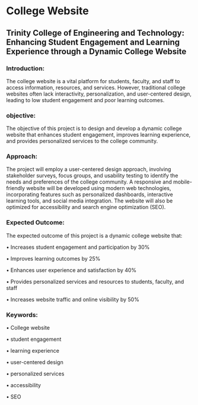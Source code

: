 # College Website

## Trinity College of Engineering and Technology: Enhancing Student Engagement and Learning Experience through a Dynamic College Website

### Introduction: 
The college website is a vital platform for students, faculty, and staff to access information, resources, and services. However, traditional college websites often lack interactivity, personalization, and user-centered design, leading to low student engagement and poor learning outcomes.

### objective: 
The objective of this project is to design and develop a dynamic college website that enhances student engagement, improves learning experience, and provides personalized services to the college community.

### Approach:
The project will employ a user-centered design approach, involving stakeholder surveys, focus groups, and usability testing to identify the needs and preferences of the college community. A responsive and mobile-friendly website will be developed using modern web technologies, incorporating features such as personalized dashboards, interactive learning tools, and social media integration. The website will also be optimized for accessibility and search engine optimization (SEO).

### Expected Outcome: 
The expected outcome of this project is a dynamic college website that:

•	Increases student engagement and participation by 30%

•	Improves learning outcomes by 25%

•	Enhances user experience and satisfaction by 40%

•	Provides personalized services and resources to students, faculty, and staff

•	Increases website traffic and online visibility by 50%

### Keywords: 
•	College website 

•	student engagement

•	 learning experience

•	user-centered design

•	personalized services

•	 accessibility

•	 SEO






